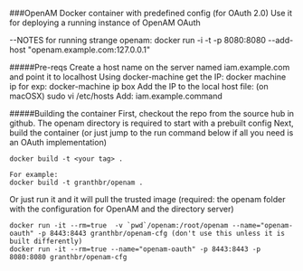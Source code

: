 ###OpenAM Docker container with predefined config (for OAuth 2.0)
Use it for deploying a running instance of OpenAM OAuth 

--NOTES for running strange openam:
docker run -i -t -p 8080:8080 --add-host "openam.example.com:127.0.0.1"

#####Pre-reqs
Create a host name on the server named iam.example.com and point it to localhost
Using docker-machine get the IP: docker machine ip <vm> 
	for exp: docker-machine ip box
Add the IP to the local host file: (on macOSX)
sudo vi /etc/hosts
Add:
<IP> iam.example.command
	

#####Building  the container
First, checkout the repo from the source hub in github. The openam directory is required to start with a prebuilt config
Next, build the container (or just jump to the run command below if all you need is an OAuth implementation)
```
docker build -t <your tag> .
	
For example: 
docker build -t granthbr/openam .
```

Or just run it and it will pull the trusted image (required: the openam folder with the configuration for OpenAM and the directory server)
```
docker run -it --rm=true  -v `pwd`/openam:/root/openam --name="openam-oauth" -p 8443:8443 granthbr/openam-cfg (don't use this unless it is built differently)
docker run -it --rm=true --name="openam-oauth" -p 8443:8443 -p 8080:8080 granthbr/openam-cfg
```